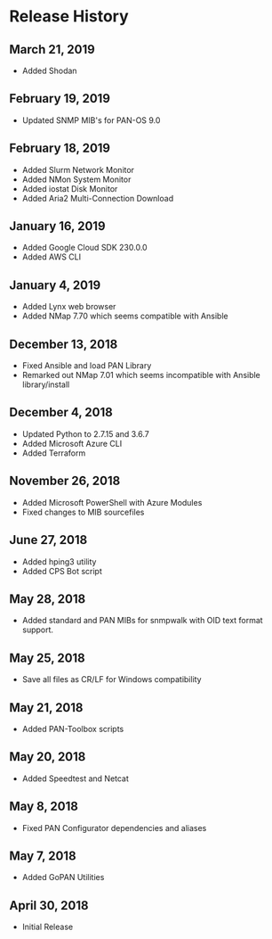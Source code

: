 Release History
===============

March 21, 2019
--------------
- Added Shodan

February 19, 2019
-----------------
- Updated SNMP MIB's for PAN-OS 9.0

February 18, 2019
-----------------
- Added Slurm Network Monitor
- Added NMon System Monitor
- Added iostat Disk Monitor
- Added Aria2 Multi-Connection Download 

January 16, 2019
----------------
- Added Google Cloud SDK 230.0.0
- Added AWS CLI

January 4, 2019
---------------
- Added Lynx web browser
- Added NMap 7.70 which seems compatible with Ansible

December 13, 2018
-----------------
- Fixed Ansible and load PAN Library
- Remarked out NMap 7.01 which seems incompatible with Ansible library/install

December 4, 2018
----------------
- Updated Python to 2.7.15 and 3.6.7
- Added Microsoft Azure CLI
- Added Terraform

November 26, 2018
-----------------
- Added Microsoft PowerShell with Azure Modules
- Fixed changes to MIB sourcefiles

June 27, 2018
-------------
- Added hping3 utility
- Added CPS Bot script

May 28, 2018
------------
- Added standard and PAN MIBs for snmpwalk with OID text format support.

May 25, 2018
------------
- Save all files as CR/LF for Windows compatibility

May 21, 2018
------------
- Added PAN-Toolbox scripts

May 20, 2018
------------
- Added Speedtest and Netcat

May 8, 2018
-----------
- Fixed PAN Configurator dependencies and aliases

May 7, 2018
-----------
- Added GoPAN Utilities

April 30, 2018
--------------
- Initial Release
